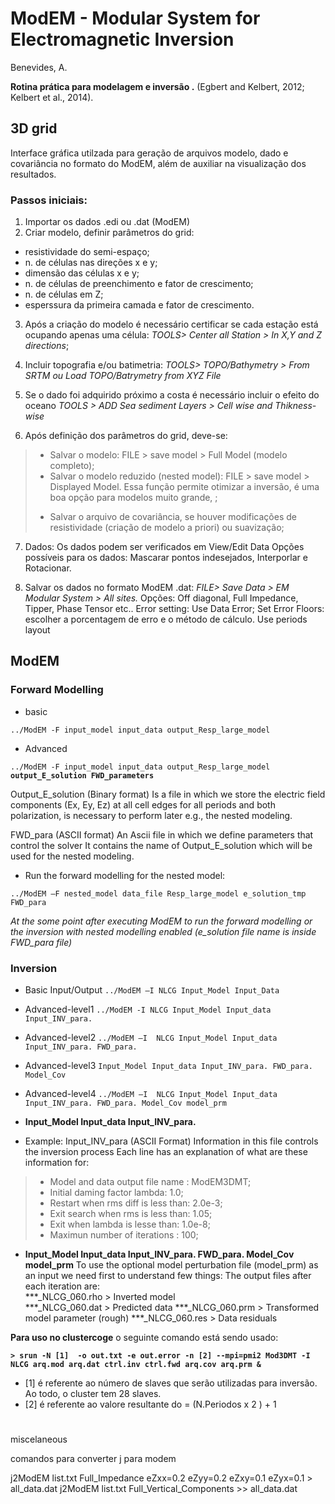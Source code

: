 # ModEM - Modular System for Electromagnetic Inversion 
Benevides, A.

**Rotina prática para modelagem e inversão .**
(Egbert and Kelbert, 2012; Kelbert et al., 2014).

## 3D grid
Interface gráfica utilzada para geração de arquivos modelo, dado e covariância no formato do ModEM, além de auxiliar na visualização dos resultados.

### Passos iniciais:
1. Importar os dados .edi ou .dat (ModEM) 
2. Criar modelo, definir parâmetros do grid: 
 * resistividade do semi-espaço;
 * n. de células nas direções x e y;
 * dimensão das células x e y;
 * n. de células de preenchimento e fator de crescimento;
 * n. de células em Z;
 * esperssura da primeira camada e fator de crescimento.
 
3. Após a criação do modelo é necessário certificar se cada estação está ocupando apenas uma célula:
 *TOOLS> Center all Station > In X,Y and Z directions*;

4. Incluir topografia e/ou batimetria:
 *TOOLS> TOPO/Bathymetry > From SRTM ou Load TOPO/Batrymetry from XYZ File*
 
5. Se o dado foi adquirido próximo a costa é necessário incluir o efeito do oceano
 *TOOLS >  ADD Sea sediment Layers > Cell wise and Thikness-wise* 

6. Após definição dos parâmetros do grid, deve-se:
>* Salvar o modelo: FILE > save model > Full Model (modelo completo);
>* Salvar o modelo reduzido (nested model): FILE > save model > Displayed Model.  Essa função permite otimizar a inversão, é uma boa opção para modelos muito grande,  ;
>+ Salvar o arquivo de covariância, se houver modificações de resistividade (criação de modelo a priori) ou suavização;

7. Dados: Os dados podem ser verificados em View/Edit Data
Opções possíveis para os dados: Mascarar pontos indesejados, Interporlar e Rotacionar.

8. Salvar os dados no formato ModEM .dat: 
*FILE> Save Data > EM Modular System > All sites.*
Opções:
Off diagonal, Full Impedance, Tipper, Phase Tensor etc..
Error setting:
Use Data Error; 
Set Error Floors: escolher a porcentagem de erro e o método de cálculo. 
Use periods layout

## ModEM

### Forward Modelling
* basic

`../ModEM -F input_model input_data output_Resp_large_model`

* Advanced

`../ModEM -F input_model input_data output_Resp_large_model` **`output_E_solution FWD_parameters`**

Output_E_solution (Binary format)
Is a file in which we store the electric field components (Ex, Ey, Ez) at all cell edges for all periods and both polarization,
is necessary to perform later e.g., the nested modeling.

FWD_para (ASCII format)
An Ascii file in which we define parameters that control the solver 
It contains the name of Output_E_solution which will be used for the nested modeling.

* Run the forward modelling for the nested model:

`../ModEM –F nested_model data_file Resp_large_model e_solution_tmp FWD_para`

*At the some point after executing ModEM to run the forward modelling or the inversion with nested modelling enabled (e_solution file name is inside FWD_para file)*

### Inversion

* Basic Input/Output
`../ModEM –I NLCG Input_Model Input_Data`
 
* Advanced-level1
`../ModEM -I NLCG Input_Model Input_data Input_INV_para.`
 
* Advanced-level2
`../ModEM –I  NLCG Input_Model Input_data Input_INV_para. FWD_para.`
 
* Advanced-level3
`Input_Model Input_data Input_INV_para. FWD_para. Model_Cov`
 
* Advanced-level4
`../ModEM –I  NLCG Input_Model Input_data Input_INV_para. FWD_para. Model_Cov model_prm`
 

- **Input_Model Input_data Input_INV_para.**
* Example: Input_INV_para (ASCII Format)
Information in this file controls the inversion process
Each line has an explanation of what are these information for:

>- Model and data output file name : ModEM3DMT;
>- Initial daming factor lambda: 1.0;
>- Restart when rms diff is less than: 2.0e-3;
>- Exit search when rms is less than: 1.05;
>- Exit when lambda is lesse than: 1.0e-8;
>- Maximun number of iterations : 100;

- **Input_Model Input_data Input_INV_para. FWD_para. Model_Cov model_prm**
To use the optional model perturbation file (model_prm) as an input we need first to understand few things:
The output files after each iteration are:  
***_NLCG_060.rho  > Inverted model   
***_NLCG_060.dat  > Predicted data 
***_NLCG_060.prm  > Transformed model parameter (rough)
***_NLCG_060.res  > Data residuals



**Para uso no clustercoge** o seguinte comando está sendo usado:

**`> srun -N [1]  -o out.txt -e out.error -n [2] --mpi=pmi2 Mod3DMT -I NLCG arq.mod arq.dat ctrl.inv ctrl.fwd arq.cov arq.prm &`**


* [1] é referente ao número de slaves que serão utilizadas para inversão. Ao todo, o cluster tem 28 slaves.
* [2] é referente ao valore resultante do = (N.Periodos x 2 ) + 1

#

miscelaneous 

comandos para converter j para modem 

j2ModEM list.txt Full_Impedance eZxx=0.2 eZyy=0.2 eZxy=0.1 eZyx=0.1 > all_data.dat
j2ModEM list.txt Full_Vertical_Components >> all_data.dat
